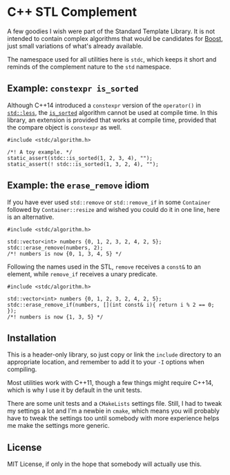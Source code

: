 # C++ STL Complement
A few goodies I wish were part of the Standard Template Library. It is not
intended to contain complex algorithms that would be candidates for
[Boost](http://www.boost.org/), just small variations of what's already
available.

The namespace used for all utilities here is `stdc`, which keeps it short and
reminds of the complement nature to the `std` namespace.

## Example: `constexpr is_sorted`
Although C++14 introduced a `constexpr` version of the `operator()` in
[`std::less`](http://en.cppreference.com/w/cpp/utility/functional/less), the
[`is_sorted`](http://en.cppreference.com/w/cpp/algorithm/is_sorted) algorithm
cannot be used at compile time. In this library, an extension is provided that
works at compile time, provided that the compare object is `constexpr` as well.

```
#include <stdc/algorithm.h>

/*! A toy example. */
static_assert(stdc::is_sorted(1, 2, 3, 4), "");
static_assert(! stdc::is_sorted(1, 3, 2, 4), "");
```

## Example: the `erase_remove` idiom
If you have ever used `std::remove` or `std::remove_if` in some `Container` followed by `Container::resize` and wished you could do it in one line, here is an alternative.

```
#include <stdc/algorithm.h>

std::vector<int> numbers {0, 1, 2, 3, 2, 4, 2, 5};
stdc::erase_remove(numbers, 2);
/*! numbers is now {0, 1, 3, 4, 5} */
```

Following the names used in the STL, `remove` receives a `const&` to an element, while `remove_if` receives a unary predicate.

```
#include <stdc/algorithm.h>

std::vector<int> numbers {0, 1, 2, 3, 2, 4, 2, 5};
stdc::erase_remove_if(numbers, [](int const& i){ return i % 2 == 0; });
/*! numbers is now {1, 3, 5} */
```

## Installation
This is a header-only library, so just copy or link the `include` directory to
an appropriate location, and remember to add it to your `-I` options when
compiling.

Most utilities work with C++11, though a few things might require C++14, which
is why I use it by default in the unit tests.

There are some unit tests and a `CMakeLists` settings file. Still, I had to
tweak my settings a lot and I'm a newbie in `cmake`, which means you will
probably have to tweak the settings too until somebody with more experience
helps me make the settings more generic.

## License
MIT License, if only in the hope that somebody will actually use this.
